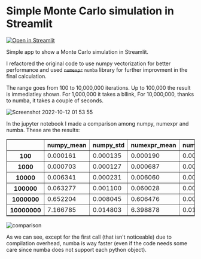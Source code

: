 # Simple Monte Carlo simulation in Streamlit
[![Open in Streamlit](https://static.streamlit.io/badges/streamlit_badge_black_white.svg)](https://adalseno-st-montecarlo-simulation-m7-app-71jr0q.streamlitapp.com/)

Simple app to show a Monte Carlo simulation in Streamlit.<br>

I refactored the original code to use numpy vectorization for better performance and used ~~`numexpr`~~ `numba` library for further improvment in the final calculation.

The range goes from 100 to 10,000,000 iterations. Up to 100,000 the result is immediatley shown. For 1,000,000 it takes a bllink, For 10,000,000, thanks to numba, it takes a couple of seconds.


![Screenshot 2022-10-12 01 53 55](https://user-images.githubusercontent.com/2405291/195219253-378f3c93-b424-4cd5-8f79-a389a2703ea2.png)


In the jupyter notebook I made a comparison among numpy, numexpr and numba.
These are the results:
<table border="1" class="dataframe">
  <thead>
    <tr style="text-align: right;">
      <th></th>
      <th>numpy_mean</th>
      <th>numpy_std</th>
      <th>numexpr_mean</th>
      <th>numexpr_std</th>
      <th>numba_mean</th>
      <th>numba_std</th>
      <th>Delta</th>
      <th>Delta %</th>
    </tr>
  </thead>
  <tbody>
    <tr>
      <th>100</th>
      <td>0.000161</td>
      <td>0.000135</td>
      <td>0.000190</td>
      <td>0.000153</td>
      <td>0.054950</td>
      <td>0.387602</td>
      <td>-0.054760</td>
      <td>-28892.283888</td>
    </tr>
    <tr>
      <th>1000</th>
      <td>0.000703</td>
      <td>0.000127</td>
      <td>0.000687</td>
      <td>0.000076</td>
      <td>0.000407</td>
      <td>0.000126</td>
      <td>0.000280</td>
      <td>40.772931</td>
    </tr>
    <tr>
      <th>10000</th>
      <td>0.006341</td>
      <td>0.000231</td>
      <td>0.006060</td>
      <td>0.000046</td>
      <td>0.002381</td>
      <td>0.000382</td>
      <td>0.003679</td>
      <td>60.712667</td>
    </tr>
    <tr>
      <th>100000</th>
      <td>0.063277</td>
      <td>0.001100</td>
      <td>0.060028</td>
      <td>0.001089</td>
      <td>0.020787</td>
      <td>0.001920</td>
      <td>0.039241</td>
      <td>65.370916</td>
    </tr>
    <tr>
      <th>1000000</th>
      <td>0.652204</td>
      <td>0.008045</td>
      <td>0.606476</td>
      <td>0.002097</td>
      <td>0.189293</td>
      <td>0.018253</td>
      <td>0.417183</td>
      <td>68.788008</td>
    </tr>
    <tr>
      <th>10000000</th>
      <td>7.166785</td>
      <td>0.014803</td>
      <td>6.398878</td>
      <td>0.011248</td>
      <td>1.806638</td>
      <td>0.064650</td>
      <td>4.592240</td>
      <td>71.766331</td>
    </tr>
  </tbody>
</table>

![comparison](https://user-images.githubusercontent.com/2405291/196753126-1b7b959f-8894-4020-ab7e-2c1aec8c14f5.png)


As we can see, except for the first call (that isn't noticeable) due to compilation overhead, numba is way faster (even if the code needs some care since numba does not support each python object).
